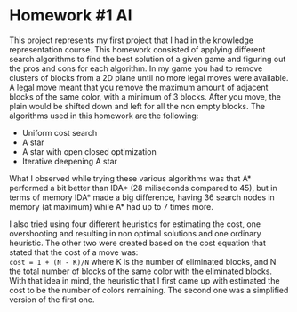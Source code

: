 # Homework #1 AI
This project represents my first project that I had in the knowledge representation course. This homework consisted of applying different search algorithms to find the best solution of a given game and figuring out the pros and cons for each algorithm. In my game you had to remove clusters of blocks from a 2D plane until no more legal moves were available. A legal move meant that you remove the maximum amount of adjacent blocks of the same color, with a minimum of 3 blocks. After you move, the plain would be shifted down and left for all the non empty blocks.
The algorithms used in this homework are the following:
* Uniform cost search
* A star
* A star with open closed optimization
* Iterative deepening A star

What I observed while trying these various algorithms was that A* performed a bit better than IDA* (28 miliseconds compared to 45), but in terms of memory IDA* made a big difference, having 36 search nodes in memory (at maximum) while A* had up to 7 times more.

I also tried using four different heuristics for estimating the cost, one overshooting and resulting in non optimal solutions and one ordinary heuristic. The other two were created based on the cost equation that stated that the cost of a move was: <br>
`cost = 1 + (N - K)/N` where K is the number of eliminated blocks, and N the total number of blocks of the same color with the eliminated blocks. With that idea in mind, the heuristic that I first came up with estimated the cost to be the number of colors remaining. The second one was a simplified version of the first one.
